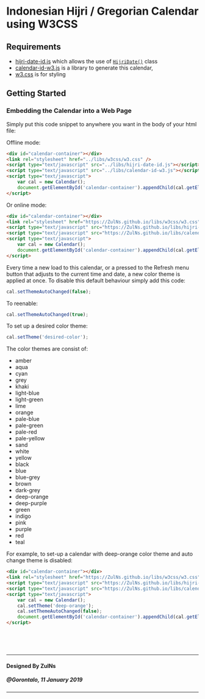 # Indonesian Hijri / Gregorian Calendar using W3CSS

## Requirements
- [hijri-date-id.js](../libs/hijri-date-id.js) which allows the use of [`HijriDate()`](hijri-date-api-doc.md) class
- [calendar-id-w3.js](../libs/calendar-id-w3.js) is a library to generate this calendar,
- [w3.css](../libs/w3css/w3.css) is for styling

## Getting Started

### Embedding the Calendar into a Web Page
Simply put this code snippet to anywhere you want in the body of your html file:

Offline mode:

```html
<div id="calendar-container"></div>
<link rel="stylesheet" href="../libs/w3css/w3.css" />
<script type="text/javascript" src="../libs/hijri-date-id.js"></script>
<script type="text/javascript" src="../libs/calendar-id-w3.js"></script>
<script type="text/javascript">
    var cal = new Calendar();
    document.getElementById('calendar-container').appendChild(cal.getElement());
</script>
```

Or online mode:

```html
<div id="calendar-container"></div>
<link rel="stylesheet" href="https://ZulNs.github.io/libs/w3css/w3.css" />
<script type="text/javascript" src="https://ZulNs.github.io/libs/hijri-date-id.js"></script>
<script type="text/javascript" src="https://ZulNs.github.io/libs/calendar-id-w3.js"></script>
<script type="text/javascript">
    var cal = new Calendar();
    document.getElementById('calendar-container').appendChild(cal.getElement());
</script>
```

Every time a new load to this calendar, or a pressed to the Refresh menu button
that adjusts to the current time and date, a new color theme is applied at once.
To disable this default behaviour simply add this code:

```javascript
cal.setThemeAutoChanged(false);
```

To reenable:

```javascript
cal.setThemeAutoChanged(true);
```

To set up a desired color theme:

```javascript
cal.setTheme('desired-color');
```

The color themes are consist of:
- amber
- aqua
- cyan
- grey
- khaki
- light-blue
- light-green
- lime
- orange
- pale-blue
- pale-green
- pale-red
- pale-yellow
- sand
- white
- yellow
- black
- blue
- blue-grey
- brown
- dark-grey
- deep-orange
- deep-purple
- green
- indigo
- pink
- purple
- red
- teal

For example, to set-up a calendar with deep-orange color theme and auto change theme is disabled:

```html
<div id="calendar-container"></div>
<link rel="stylesheet" href="https://ZulNs.github.io/libs/w3css/w3.css" />
<script type="text/javascript" src="https://ZulNs.github.io/libs/hijri-date-id.js"></script>
<script type="text/javascript" src="https://ZulNs.github.io/libs/calendar-id-w3.js"></script>
<script type="text/javascript">
    var cal = new Calendar();
    cal.setTheme('deep-orange');
    cal.setThemeAutoChanged(false);
    document.getElementById('calendar-container').appendChild(cal.getElement());
</script>
```

&nbsp;

&nbsp;

---
#### Designed By ZulNs
##### @Gorontalo, 11 January 2019
---
